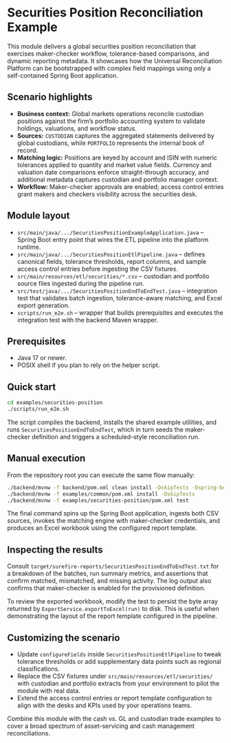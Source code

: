 # Securities Position Reconciliation Example

This module delivers a global securities position reconciliation that exercises maker-checker
workflow, tolerance-based comparisons, and dynamic reporting metadata. It showcases how the
Universal Reconciliation Platform can be bootstrapped with complex field mappings using only a
self-contained Spring Boot application.

## Scenario highlights

- **Business context:** Global markets operations reconcile custodian positions against the firm’s
  portfolio accounting system to validate holdings, valuations, and workflow status.
- **Sources:** `CUSTODIAN` captures the aggregated statements delivered by global custodians, while
  `PORTFOLIO` represents the internal book of record.
- **Matching logic:** Positions are keyed by account and ISIN with numeric tolerances applied to
  quantity and market value fields. Currency and valuation date comparisons enforce straight-through
  accuracy, and additional metadata captures custodian and portfolio manager context.
- **Workflow:** Maker-checker approvals are enabled; access control entries grant makers and checkers
  visibility across the securities desk.

## Module layout

- `src/main/java/.../SecuritiesPositionExampleApplication.java` – Spring Boot entry point that wires
  the ETL pipeline into the platform runtime.
- `src/main/java/.../SecuritiesPositionEtlPipeline.java` – defines canonical fields, tolerance
  thresholds, report columns, and sample access control entries before ingesting the CSV fixtures.
- `src/main/resources/etl/securities/*.csv` – custodian and portfolio source files ingested during the
  pipeline run.
- `src/test/java/.../SecuritiesPositionEndToEndTest.java` – integration test that validates batch
  ingestion, tolerance-aware matching, and Excel export generation.
- `scripts/run_e2e.sh` – wrapper that builds prerequisites and executes the integration test with the
  backend Maven wrapper.

## Prerequisites

- Java 17 or newer.
- POSIX shell if you plan to rely on the helper script.

## Quick start

```bash
cd examples/securities-position
./scripts/run_e2e.sh
```

The script compiles the backend, installs the shared example utilities, and runs
`SecuritiesPositionEndToEndTest`, which in turn seeds the maker-checker definition and triggers a
scheduled-style reconciliation run.

## Manual execution

From the repository root you can execute the same flow manually:

```bash
./backend/mvnw -f backend/pom.xml clean install -DskipTests -Dspring-boot.repackage.skip=true
./backend/mvnw -f examples/common/pom.xml install -DskipTests
./backend/mvnw -f examples/securities-position/pom.xml test
```

The final command spins up the Spring Boot application, ingests both CSV sources, invokes the matching
engine with maker-checker credentials, and produces an Excel workbook using the configured report
template.

## Inspecting the results

Consult `target/surefire-reports/SecuritiesPositionEndToEndTest.txt` for a breakdown of the batches,
run summary metrics, and assertions that confirm matched, mismatched, and missing activity. The log
output also confirms that maker-checker is enabled for the provisioned definition.

To review the exported workbook, modify the test to persist the byte array returned by
`ExportService.exportToExcel(run)` to disk. This is useful when demonstrating the layout of the
report template configured in the pipeline.

## Customizing the scenario

- Update `configureFields` inside `SecuritiesPositionEtlPipeline` to tweak tolerance thresholds or add
  supplementary data points such as regional classifications.
- Replace the CSV fixtures under `src/main/resources/etl/securities/` with custodian and portfolio
  extracts from your environment to pilot the module with real data.
- Extend the access control entries or report template configuration to align with the desks and KPIs
  used by your operations teams.

Combine this module with the cash vs. GL and custodian trade examples to cover a broad spectrum of
asset-servicing and cash management reconciliations.
